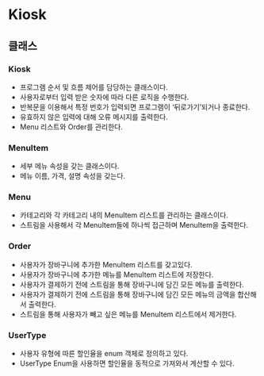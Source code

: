 # Kiosk
## 클래스
### Kiosk
- 프로그램 순서 및 흐름 제어를 담당하는 클래스이다.
- 사용자로부터 입력 받은 숫자에 따라 다른 로직을 수행한다.
- 반복문을 이용해서 특정 번호가 입력되면 프로그램이 ‘뒤로가기’되거나 종료한다.
- 유효하지 않은 입력에 대해 오류 메시지를 출력한다.
- Menu 리스트와 Order를 관리한다.

### MenuItem
- 세부 메뉴 속성을 갖는 클래스이다.
- 메뉴 이름, 가격, 설명 속성을 갖는다.

### Menu
- 카테고리와 각 카테고리 내의 MenuItem 리스트를 관리하는 클래스이다.
- 스트림을 사용해서 각 MenuItem들에 하나씩 접근하며 MenuItem을 출력한다.

### Order
- 사용자가 장바구니에 추가한 MenuItem 리스트를 갖고있다.
- 사용자가 장바구니에 추가한 메뉴를 MenuItem 리스트에 저장한다.
- 사용자가 결제하기 전에 스트림을 통해 장바구니에 담긴 모든 메뉴를 출력한다.
- 사용자가 결제하기 전에 스트림을 통해 장바구니에 담긴 모든 메뉴의 금액을 합산해서 출력한다.
- 스트림을 통해 사용자가 빼고 싶은 메뉴를 MenuItem 리스트에서 제거한다.

### UserType
- 사용자 유형에 따른 할인율을 enum 객체로 정의하고 있다.
- UserType Enum을 사용하면 할인율을 동적으로 가져와서 계산할 수 있다.
